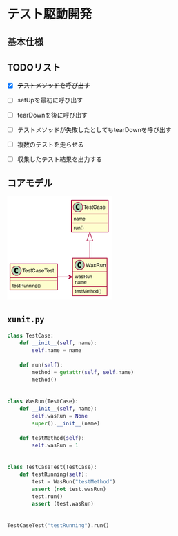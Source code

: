   
  
# テスト駆動開発
  
  
## 基本仕様
  
  
## TODOリスト
  
  
+ [x] ~~テストメソッドを呼び出す~~
+ [ ] setUpを最初に呼び出す
+ [ ] tearDownを後に呼び出す
+ [ ] テストメソッドが失敗したとしてもtearDownを呼び出す
+ [ ] 複数のテストを走らせる
+ [ ] 収集したテスト結果を出力する
  
  
## コアモデル
  

![](assets/4f720d7448016afafbb156e658618f7e0.png?0.721972493913489)  
  
## `xunit.py`
  
```py
class TestCase:
    def __init__(self, name):
        self.name = name
  
    def run(self):
        method = getattr(self, self.name)
        method()
  
  
class WasRun(TestCase):
    def __init__(self, name):
        self.wasRun = None
        super().__init__(name)
  
    def testMethod(self):
        self.wasRun = 1
  
  
class TestCaseTest(TestCase):
    def testRunning(self):
        test = WasRun("testMethod")
        assert (not test.wasRun)
        test.run()
        assert (test.wasRun)
  
  
TestCaseTest("testRunning").run()
  
```  
  